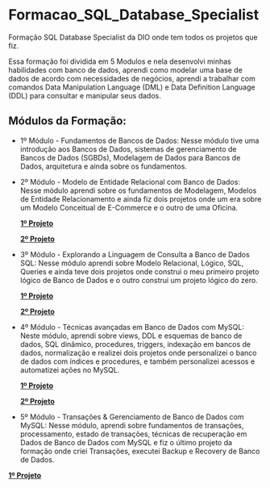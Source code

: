 # Formacao_SQL_Database_Specialist  

Formação SQL Database Specialist da DIO onde tem todos os projetos que fiz.

Essa formação foi dividida em 5 Modulos e nela desenvolvi minhas habilidades com banco de dados, aprendi como modelar uma base de dados de acordo com necessidades de negócios, aprendi a trabalhar com comandos Data Manipulation Language (DML) e Data Definition Language (DDL) para consultar e manipular seus dados.

## Módulos da Formação:

- 1º Módulo - Fundamentos de Bancos de Dados: Nesse módulo tive uma introdução aos Bancos de Dados, sistemas de gerenciamento de Bancos de Dados (SGBDs), Modelagem de Dados para Bancos de Dados, arquitetura e ainda sobre os fundamentos.
- 2º Módulo - Modelo de Entidade Relacional com Banco de Dados: Nesse módulo aprendi sobre os fundamentos de Modelagem, Modelos de Entidade Relacionamento e ainda fiz dois projetos onde um era sobre um Modelo Conceitual de E-Commerce e o outro de uma Oficina.

  **[1º Projeto](https://github.com/JuanEnD/Formacao_SQL_Database_Specialist/blob/main/Desafios_De_Projeto/Modulo_2/E_Commerce_Modelo_Conceitual_Refinado.png)**
 
  **[2º Projeto](https://github.com/JuanEnD/Formacao_SQL_Database_Specialist/blob/main/Desafios_De_Projeto/Modulo_2/Oficina_Mecanica_Modelo_Conceitual.png)**
- 3º Módulo - Explorando a Linguagem de Consulta a Banco de Dados SQL: Nesse módulo aprendi sobre Modelo Relacional, Lógico, SQL, Queries e ainda teve dois projetos onde construi o meu primeiro projeto lógico de Banco de Dados e o outro construi um projeto lógico do zero.
  
  **[1º Projeto]()**
  
  **[2º Projeto]()**
  
- 4º Módulo - Técnicas avançadas em Banco de Dados com MySQL: Neste módulo, aprendi sobre views, DDL e esquemas de banco de dados, SQL dinâmico, procedures, triggers, indexação em bancos de dados, normalização e realizei dois projetos onde personalizei o banco de dados com índices e procedures, e também personalizei acessos e automatizei ações no MySQL.
  
  **[1º Projeto]()**
  
  **[2º Projeto]()**
  
- 5º Módulo - Transações & Gerenciamento de Banco de Dados com MySQL: Nesse módulo, aprendi sobre fundamentos de transações, processamento, estado de transações, técnicas de recuperação em Dados de Banco de Dados com MySQL e fiz o último projeto da formação onde  criei Transações, executei Backup e Recovery de Banco de Dados.
 
 **[1º Projeto]()**
